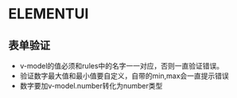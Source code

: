 # ELEMENTUI

## 表单验证
- v-model的值必须和rules中的名字一一对应，否则一直验证错误。
- 验证数字最大值和最小值要自定义，自带的min,max会一直提示错误
- 数字要加v-model.number转化为number类型
